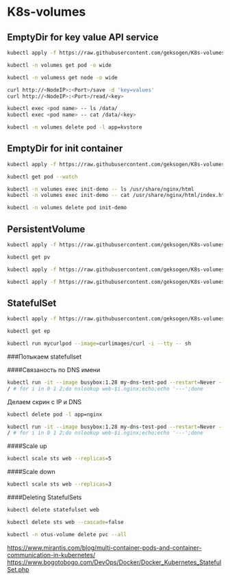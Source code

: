 # K8s-volumes

## EmptyDir for key value API service

```bash
kubectl apply -f https://raw.githubusercontent.com/geksogen/K8s-volumes/master/emptyDir/key_value_API/kvstore.yaml
```

```bash
kubectl -n volumes get pod -o wide
```

```bash
kubectl -n volumess get node -o wide
```

```bash
curl http://<NodeIP>:<Port>/save -d 'key=values'
curl http://<NodeIP>:<Port>/read/<key>
```

```bash
kubectl exec <pod name> -- ls /data/
kubectl exec <pod name> -- cat /data/<key>
```

```bash
kubectl -n volumes delete pod -l app=kvstore
```
## EmptyDir for init container

```bash
kubectl apply -f https://raw.githubusercontent.com/geksogen/K8s-volumes/master/emptyDir/init_container/web.yaml
```

```bash
kubectl get pod --watch
```

```bash
kubectl -n volumes exec init-demo -- ls /usr/share/nginx/html
kubectl -n volumes exec init-demo -- cat /usr/share/nginx/html/index.html
```

```bash
kubectl -n volumes delete pod init-demo
```

## PersistentVolume

```bash
kubectl apply -f https://raw.githubusercontent.com/geksogen/K8s-volumes/master/persistentvolume/pv.yaml
```

```bash
kubectl get pv
```

```bash
kubectl apply -f https://raw.githubusercontent.com/geksogen/K8s-volumes/master/persistentvolume/pvc.yaml
```

```bash
kubectl apply -f https://raw.githubusercontent.com/geksogen/K8s-volumes/master/persistentvolume/pod.yaml
```

## StatefulSet

```bash
kubectl apply -f https://raw.githubusercontent.com/geksogen/K8s-volumes/master/statefulSet/web.yaml
```

```bash
kubectl get ep
```

```bash
kubectl run mycurlpod --image=curlimages/curl -i --tty -- sh
```

###Потыкаем statefullset

####Связаность по DNS имени

```bash
kubectl run -it --image busybox:1.28 my-dns-test-pod --restart=Never --rm 
/ # for i in 0 1 2;do nslookup web-$i.nginx;echo;echo '---';done
```
Делаем скрин с IP и DNS

```bash
kubectl delete pod -l app=nginx
```

```bash
kubectl run -it --image busybox:1.28 my-dns-test-pod --restart=Never --rm 
/ # for i in 0 1 2;do nslookup web-$i.nginx;echo;echo '---';done
```

####Scale up

```bash
kubectl scale sts web --replicas=5
```

####Scale down

```bash
kubectl scale sts web --replicas=3
```

####Deleting StatefulSets

```bash
kubectl delete statefulset web
```

```bash
kubectl delete sts web --cascade=false    
```

```bash
kubectl -n otus-volume delete pvc --all
```


https://www.mirantis.com/blog/multi-container-pods-and-container-communication-in-kubernetes/
https://www.bogotobogo.com/DevOps/Docker/Docker_Kubernetes_StatefulSet.php
